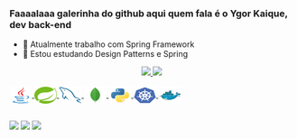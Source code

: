 ### Faaaalaaa galerinha do github aqui quem fala é o Ygor Kaique, dev back-end



- 🔭 Atualmente trabalho com Spring Framework
- 🌱 Estou estudando Design Patterns e Spring 


<div align="center">
  <a href="https://github.com/ykaique">
  <img height="170em" src="https://github-readme-stats.vercel.app/api?username=ykaique&show_icons=true&theme=dracula&include_all_commits=true&count_private=true"/>
  <img height="170em" src="https://github-readme-stats.vercel.app/api/top-langs/?username=ykaique&layout=compact&theme=dracula"/>
</div>
  
<div style="display: inline_block"><br>
  <img align="center" alt="java" height="30" width="40" src="https://raw.githubusercontent.com/devicons/devicon/master/icons/java/java-original.svg">
  <img align="center" alt="spring" height="30" width="40" src="https://raw.githubusercontent.com/devicons/devicon/master/icons/spring/spring-original.svg">
  <img align="center" alt="mysqlL" height="30" width="40" src="https://raw.githubusercontent.com/devicons/devicon/master/icons/mysql/mysql-original.svg">
  <img align="center" alt="mongo" height="30" width="40" src="https://raw.githubusercontent.com/devicons/devicon/master/icons/mongodb/mongodb-original.svg">
  <img align="center" alt="python" height="30" width="40" src="https://raw.githubusercontent.com/devicons/devicon/master/icons/python/python-original.svg">
  <img align="center" alt="knet" height="30" width="40" src="https://raw.githubusercontent.com/devicons/devicon/master/icons/kubernetes/kubernetes-plain.svg" >
  <img align="center" alt="docker" height="30" width="40" src="https://raw.githubusercontent.com/devicons/devicon/master/icons/docker/docker-original.svg">
</div>

  ##
  
 <div> 
  <a href = "mailto:ygorkaique@gmail.com"><img src="https://img.shields.io/badge/-Gmail-%23333?style=for-the-badge&logo=gmail&logoColor=white" target="_blank"></a>
  <a href="https://www.linkedin.com/in/ygor-kaique-712125128/" target="_blank"><img src="https://img.shields.io/badge/-LinkedIn-%230077B5?style=for-the-badge&logo=linkedin&logoColor=white" target="_blank"></a> 
   <a href="https://wa.me/5511977689357" target="_blank"><img src="https://img.shields.io/badge/WhatsApp-25D366?style=for-the-badge&logo=whatsapp&logoColor=white" target="_blank"></a> 
 
</div>
